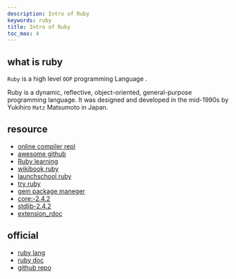 ```yaml
---
description: Intro of Ruby
keywords: ruby
title: Intro of Ruby
toc_max: 4
---
```


## what is ruby

`Ruby` is a high level `OOP` programming Language .

Ruby is a dynamic, reflective, object-oriented, general-purpose programming language. It was designed and developed in the mid-1990s by Yukihiro `Matz` Matsumoto in Japan.

## resource

* [online compiler repl](https://repl.it/languages/ruby)
* [awesome github](https://github.com/markets/awesome-ruby)
* [Ruby learning](http://rubylearning.com)
* [wikibook ruby](https://en.wikibooks.org/wiki/Ruby_Programming)
* [ launchschool ruby](https://launchschool.com/books/ruby/read/introduction)
* [try ruby]( http://tryruby.org/levels/1/challenges/0)
* [gem package maneger](https://rubygems.org/)
* [core:-2.4.2](http://ruby-doc.org/core-2.4.2/)
* [stdlib-2.4.2](http://ruby-doc.org/stdlib-2.4.2/)
* [extension_rdoc](https://docs.ruby-lang.org/en/trunk/extension_rdoc.html)


## official

* [ruby lang](www.ruby-lang.org)
* [ruby doc](http://ruby-doc.org/)
* [github repo](https://github.com/ruby/ruby)
